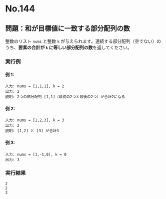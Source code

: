 # No.144

## 問題：和が目標値に一致する部分配列の数

整数のリスト `nums` と整数 `k` が与えられます。連続する部分配列（空でない）のうち、**要素の合計が `k` に等しい部分配列の数**を返してください。

### 実行例

#### 例 1:

```
入力: nums = [1,1,1], k = 2
出力: 2
説明: 2つの部分配列 [1,1]（最初の2つと最後の2つ）が合計2になる
```

#### 例 2:

```
入力: nums = [1,2,3], k = 3
出力: 2
説明: [1,2] と [3] が合計3
```

#### 例 3:

```
入力: nums = [1,-1,0], k = 0
出力: 3
```

### 実行結果

```text
2
2
3
```
